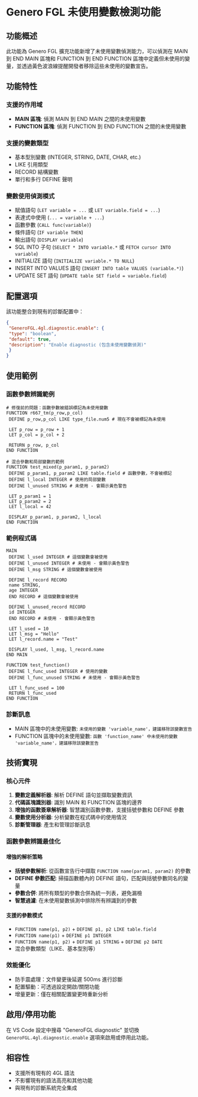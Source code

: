 # Genero FGL 未使用變數檢測功能

## 功能概述

此功能為 Genero FGL 擴充功能新增了未使用變數偵測能力，可以偵測在 MAIN 到 END MAIN 區塊和 FUNCTION 到 END FUNCTION 區塊中定義但未使用的變量，並透過黃色波浪線提醒開發者移除這些未使用的變數宣告。

## 功能特性

### 支援的作用域

- **MAIN 區塊**: 偵測 MAIN 到 END MAIN 之間的未使用變數
- **FUNCTION 區塊**: 偵測 FUNCTION 到 END FUNCTION 之間的未使用變數

### 支援的變數類型

- 基本型別變數 (INTEGER, STRING, DATE, CHAR, etc.)
- LIKE 引用類型
- RECORD 結構變數
- 單行和多行 DEFINE 聲明

### 變數使用偵測模式

- 賦值語句 (`LET variable = ...` 或 `LET variable.field = ...`)
- 表達式中使用 (`... = variable + ...`)
- 函數參數 (`CALL func(variable)`)
- 條件語句 (`IF variable THEN`)
- 輸出語句 (`DISPLAY variable`)
- SQL INTO 子句 (`SELECT * INTO variable.*` 或 `FETCH cursor INTO variable`)
- INITIALIZE 語句 (`INITIALIZE variable.* TO NULL`)
- INSERT INTO VALUES 語句 (`INSERT INTO table VALUES (variable.*)`)
- UPDATE SET 語句 (`UPDATE table SET field = variable.field`)

## 配置選項

該功能整合到現有的診斷配置中：

```json
{
 "GeneroFGL.4gl.diagnostic.enable": {
 "type": "boolean",
 "default": true,
 "description": "Enable diagnostic (包含未使用變數偵測)"
 }
}
```

## 使用範例

### 函數參數辨識範例

```4gl
# 修復前的問題：函數參數被錯誤標記為未使用變數
FUNCTION r667_tm(p_row,p_col)
 DEFINE p_row,p_col LIKE type_file.num5 # 現在不會被標記為未使用

 LET p_row = p_row + 1
 LET p_col = p_col + 2

 RETURN p_row, p_col
END FUNCTION

# 混合參數和局部變數的範例
FUNCTION test_mixed(p_param1, p_param2)
 DEFINE p_param1, p_param2 LIKE table.field # 函數參數，不會被標記
 DEFINE l_local INTEGER # 使用的局部變數
 DEFINE l_unused STRING # 未使用 - 會顯示黃色警告

 LET p_param1 = 1
 LET p_param2 = 2
 LET l_local = 42

 DISPLAY p_param1, p_param2, l_local
END FUNCTION
```

### 範例程式碼

```4gl
MAIN
 DEFINE l_used INTEGER # 這個變數會被使用
 DEFINE l_unused INTEGER # 未使用 - 會顯示黃色警告
 DEFINE l_msg STRING # 這個變數會被使用

 DEFINE l_record RECORD
 name STRING,
 age INTEGER
 END RECORD # 這個變數會被使用

 DEFINE l_unused_record RECORD
 id INTEGER
 END RECORD # 未使用 - 會顯示黃色警告

 LET l_used = 10
 LET l_msg = "Hello"
 LET l_record.name = "Test"

 DISPLAY l_used, l_msg, l_record.name
END MAIN

FUNCTION test_function()
 DEFINE l_func_used INTEGER # 使用的變數
 DEFINE l_func_unused STRING # 未使用 - 會顯示黃色警告

 LET l_func_used = 100
 RETURN l_func_used
END FUNCTION
```

### 診斷訊息

- MAIN 區塊中的未使用變數: `未使用的變數 'variable_name'，建議移除該變數宣告`
- FUNCTION 區塊中的未使用變數: `函數 'function_name' 中未使用的變數 'variable_name'，建議移除該變數宣告`

## 技術實現

### 核心元件

1. **變數定義解析器**: 解析 DEFINE 語句並擷取變數資訊
2. **代碼區塊識別器**: 識別 MAIN 和 FUNCTION 區塊的邊界
3. **增強的函數簽章解析器**: 智慧識別函數參數，支援括號參數和 DEFINE 參數
4. **變數使用分析器**: 分析變數在程式碼中的使用情況
5. **診斷管理器**: 產生和管理診斷訊息

### 函數參數辨識最佳化

#### 增強的解析策略

- **括號參數解析**: 從函數宣告行中擷取 `FUNCTION name(param1, param2)` 的參數
- **DEFINE 參數匹配**: 掃描函數體內的 DEFINE 語句，匹配與括號參數同名的變量
- **參數合併**: 將所有類型的參數合併為統一列表，避免漏檢
- **智慧過濾**: 在未使用變數偵測中排除所有辨識到的參數

#### 支援的參數模式

- `FUNCTION name(p1, p2)` + `DEFINE p1, p2 LIKE table.field`
- `FUNCTION name(p1)` + `DEFINE p1 INTEGER`
- `FUNCTION name(p1, p2)` + `DEFINE p1 STRING` + `DEFINE p2 DATE`
- 混合參數類型（LIKE、基本型別等）

### 效能優化

- 防手震處理：文件變更後延遲 500ms 進行診斷
- 配置驅動：可透過設定開啟/關閉功能
- 增量更新：僅在相關配置變更時重新分析

## 啟用/停用功能

在 VS Code 設定中搜尋 "GeneroFGL diagnostic" 並切換 `GeneroFGL.4gl.diagnostic.enable` 選項來啟用或停用此功能。

## 相容性

- 支援所有現有的 4GL 語法
- 不影響現有的語法高亮和其他功能
- 與現有的診斷系統完全集成
